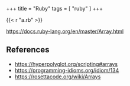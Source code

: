 +++
title = "Ruby"
tags = [ "ruby" ]
+++

{{< r "a.rb" >}}

<https://docs.ruby-lang.org/en/master/Array.html>

## References

- <https://hyperpolyglot.org/scripting#arrays>
- <https://programming-idioms.org/idiom/134>
- <https://rosettacode.org/wiki/Arrays>
